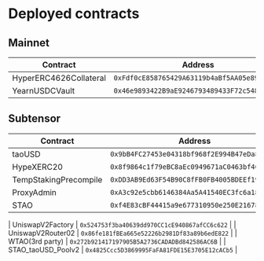 # Deployed contracts

## Mainnet

| Contract               | Address                                      |
| ---------------------- | -------------------------------------------- |
| HyperERC4626Collateral | `0xFdf0cE858765429A63119b4aBf5AA05e893e34c5` |
| YearnUSDCVault         | `0x46e9893422B9aE9246793489433F72c548CB2455` |

## Subtensor

| Contract              | Address                                      |
| --------------------- | -------------------------------------------- |
| taoUSD                | `0x9bB4FC27453e04318bf968f2E994B47eDa8F724D` |
| HypeXERC20            | `0x8f9864c1f79eBC8aEc0949671aC0463bf40E5933` |
| TempStakingPrecompile | `0xDD3AB9Ed63F54B90C8fFB0FB4005BDEEf19BdCc7` |
| ProxyAdmin            | `0xA3c92e5cbb6146384Aa5A41540EC3fc6a184139C` |
| STAO                  | `0xf4E83cBF44415a9e677310950e250E2167842c7D` |

| UniswapV2Factory      | `0x524753f3ba40639dd970CC1cE940867afCC6c622` |
| UniswapV2Router02     | `0x86fe181fBEa665e52226b2981Df83a89b6edE822` |
| WTAO(3rd party)       | `0x272b921417197905B5A2736CADADBd842586AC6B` |
| STAO_taoUSD_Poolv2    | `0x4825Ccc5D3869995FaFA81FDE15E3705E12cACb5` |
